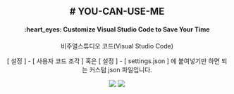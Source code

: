  <div align=center>
<h2># YOU-CAN-USE-ME</h2>

   
<h4>:heart_eyes: Customize Visual Studio Code to Save Your Time</h4>


비주얼스튜디오 코드(Visual Studio Code)

[ 설정 ] - [ 사용자 코드 조각 ] 혹은 [ 설정 ] - [ settings.json ] 에
붙여넣기만 하면 되는 커스텀 json 파일입니다.

![](https://github.com/Kim-Sub/YOU-CAN-USE-ME/assets/134024112/fc3589e5-7683-46d3-ac8f-82dbbfe8ae16)
![](https://github.com/Kim-Sub/YOU-CAN-USE-ME/assets/134024112/92569c0d-c98e-4a23-ab97-dbbfed873e65)

</div>
